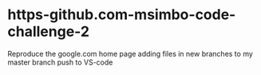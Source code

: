 # https-github.com-msimbo-code-challenge-2
Reproduce the google.com home page
adding files in new branches to my master branch
push to VS-code
